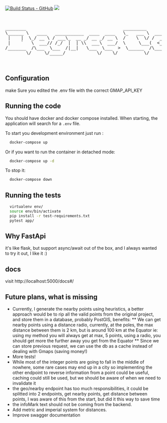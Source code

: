 [![Build Status - GitHub](https://github.com/YaPeL/dcr-be/workflows/test/badge.svg)](https://github.com/YaPeL/dcr-be/actions?query=workflow%3Atest)
[![](https://img.shields.io/badge/python-3.7+-green.svg)](https://www.python.org/downloads/release/python-3710/)

<pre>


________                                     _________                _____.__                                     __________      ___.   .__         __  .__      __________               __                       .___
\______ \   ____   ___________  ____  ____   \_   ___ \  ____   _____/ ____|  |  __ __  ____   ____   ____  ____   \______   \ ____\_ |__ |__________/  |_|  |__   \______   _____    ____ |  | __   ____   ____   __| _/
 |    |  \_/ __ \ / ___\_  __ _/ __ _/ __ \  /    \  \/ /  _ \ /    \   __\|  | |  |  _/ __ \ /    \_/ ____/ __ \   |       __/ __ \| __ \|  \_  __ \   __|  |  \   |    |  _\__  \ _/ ___\|  |/ / _/ __ \ /    \ / __ | 
 |    `   \  ___// /_/  |  | \\  ___\  ___/  \     \___(  <_> |   |  |  |  |  |_|  |  \  ___/|   |  \  \__\  ___/   |    |   \  ___/| \_\ |  ||  | \/|  | |   Y  \  |    |   \/ __ \\  \___|    <  \  ___/|   |  / /_/ | 
/_______  /\___  \___  /|__|   \___  \___  >  \______  /\____/|___|  |__|  |____|____/ \___  |___|  /\___  \___  >  |____|_  /\___  |___  |__||__|   |__| |___|  /  |______  (____  /\___  |__|_ \  \___  |___|  \____ | 
        \/     \/_____/            \/    \/          \/            \/                      \/     \/     \/    \/          \/     \/    \/                     \/          \/     \/     \/     \/      \/     \/     \/ 


</pre>

## Configuration

make Sure you edited the .env file with the correct GMAP_API_KEY

## Running the code


You should have docker and docker compose installed. When starting, the application will search for a `.env` file.

To start you development environment just run :

```sh
  docker-compose up
```

Or if you want to run the container in detached mode:

```sh
  docker-compose up -d
```

To stop it:

```sh
  docker-compose down
```

## Running the tests


```sh
  virtualenv env/
  source env/bin/activate
  pip install -r test-requirements.txt
  pytest app/
```
## Why FastApi
it's like flask, but support async/await out of the box, and I always wanted to try it out, I like it :)

## docs
visit http://localhost:5000/docs#/

## Future plans, what is missing 
* Currently, I generate the nearby points using heuristics, a better approach would be to rip all the valid points from the original project,
and store them in a database, probably PostGIS, benefits:
** We can get nearby points using a distance radio,
   currently, at the poles, the max distance between them is 2 km, but is around 100 km at the Equator
  ie: using my method you will always get at max, 5 points, using a radio, you should get more the further away you get from the Equator
** Since we can store previous request, we can use the db as a cache instead of dealing with Gmaps (saving money!) 
* More tests!
* While most of the integer points are going to fall in the middle of nowhere, some rare cases may end up in a city
  so implementing the other endpoint to reverse information from a point could be useful,
  caching could still be used, but we should be aware of when we need to invalidate it
* the geo/nearby endpoint has too much responsibilities, it could be splitted into 2 endpoints,
  get nearby points, get distance between points, I was aware of this from the start, but did it this way to save time
* the infoMark text should not be coming from the backend.
* Add metric and imperial system for distances.
* Improve swagger documentation